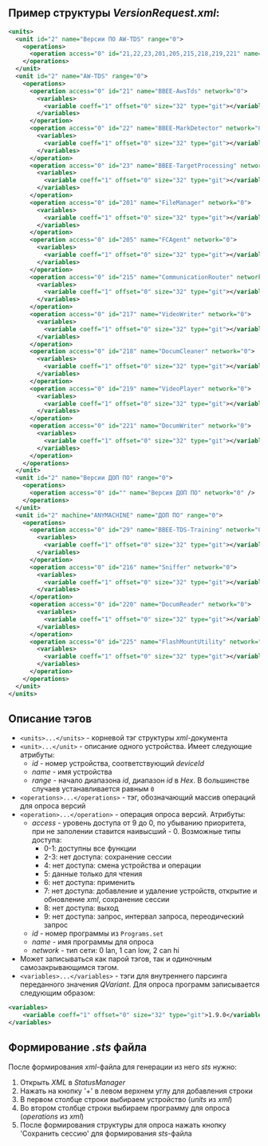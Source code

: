 ## Пример структуры *VersionRequest.xml*:

```xml
<units>
  <unit id="2" name="Версии ПО AW-TDS" range="0">
    <operations>
      <operation access="0" id="21,22,23,201,205,215,218,219,221" name="Версии ПО" network="0" />
    </operations>
  </unit>
  <unit id="2" name="AW-TDS" range="0">
    <operations>
      <operation access="0" id="21" name="BBEE-AwsTds" network="0">
        <variables>
          <variable coeff="1" offset="0" size="32" type="git"></variable>
        </variables>
      </operation>
      <operation access="0" id="22" name="BBEE-MarkDetector" network="0">
        <variables>
          <variable coeff="1" offset="0" size="32" type="git"></variable>
        </variables>
      </operation>
      <operation access="0" id="23" name="BBEE-TargetProcessing" network="0">
        <variables>
          <variable coeff="1" offset="0" size="32" type="git"></variable>
        </variables>
      </operation>
      <operation access="0" id="201" name="FileManager" network="0">
        <variables>
          <variable coeff="1" offset="0" size="32" type="git"></variable>
        </variables>
      </operation>
      <operation access="0" id="205" name="FCAgent" network="0">
        <variables>
          <variable coeff="1" offset="0" size="32" type="git"></variable>
        </variables>
      </operation>
      <operation access="0" id="215" name="CommunicationRouter" network="0">
        <variables>
          <variable coeff="1" offset="0" size="32" type="git"></variable>
        </variables>
      </operation>
      <operation access="0" id="217" name="VideoWriter" network="0">
        <variables>
          <variable coeff="1" offset="0" size="32" type="git"></variable>
        </variables>
      </operation>
      <operation access="0" id="218" name="DocumCleaner" network="0">
        <variables>
          <variable coeff="1" offset="0" size="32" type="git"></variable>
        </variables>
      </operation>
      <operation access="0" id="219" name="VideoPlayer" network="0">
        <variables>
          <variable coeff="1" offset="0" size="32" type="git"></variable>
        </variables>
      </operation>
      <operation access="0" id="221" name="DocumWriter" network="0">
        <variables>
          <variable coeff="1" offset="0" size="32" type="git"></variable>
        </variables>
      </operation>
    </operations>
  </unit>
  <unit id="2" name="Версии ДОП ПО" range="0">
    <operations>
      <operation access="0" id="" name="Версия ДОП ПО" network="0" />
    </operations>
  </unit>
  <unit id="2" machine="ANYMACHINE" name="ДОП ПО" range="0">
    <operations>
      <operation access="0" id="29" name="BBEE-TDS-Training" network="0">
        <variables>
          <variable coeff="1" offset="0" size="32" type="git"></variable>
        </variables>
      </operation>
      <operation access="0" id="216" name="Sniffer" network="0">
        <variables>
          <variable coeff="1" offset="0" size="32" type="git"></variable>
        </variables>
      </operation>
      <operation access="0" id="220" name="DocumReader" network="0">
        <variables>
          <variable coeff="1" offset="0" size="32" type="git"></variable>
        </variables>
      </operation>
      <operation access="0" id="225" name="FlashMountUtility" network="0">
        <variables>
          <variable coeff="1" offset="0" size="32" type="git"></variable>
        </variables>
      </operation>
    </operations>
  </unit>
</units>
```

## Описание тэгов

- `<units>...</units>` - корневой тэг структуры *xml*-документа
- `<unit>...</unit>` - описание одного устройства. Имеет следующие атрибуты:
	- *id* - номер устройства, соответствующий *deviceId*
	- *name* - имя устройства
	- *range* - начало диапазона *id*, диапазон *id* в *Hex*. В большинстве случаев устанавливается равным `0`
- `<operations>...</operations>` - тэг, обозначающий массив операций для опроса версий
- `<operation>...</operation>` - операция опроса версий. Атрибуты:
	- *access* - уровень доступа от 9 до 0, по убыванию приоритета, при не заполении ставится наивысший - 0. Возможные типы доступа:
		- 0-1: доступны все функции
		- 2-3: нет доступа: сохранение сессии
		- 4:   нет доступа: смена устройства и операции
		- 5:   данные только для чтения
		- 6:   нет доступа: применить
		- 7:   нет доступа: добавление и удаление устройств, открытие и обновление *xml*, сохранение сессии
		- 8:   нет доступа: выход
		- 9:   нет доступа: запрос, интервал запроса, переодический запрос
	- *id* - номер программы из `Programs.set`
	- *name* - имя программы для опроса
	- *network* - тип сети: 0 lan, 1 can low, 2 can hi
- Может записываться как парой тэгов, так и одиночным самозакрывающимся тэгом.
- `<variables>...</variables>` - тэги для внутреннего парсинга переданного значения *QVariant*. Для опроса программ записывается следующим образом:

```xml
<variables>
	<variable coeff="1" offset="0" size="32" type="git">1.9.0</variable>
</variables>
```

## Формирование *.sts* файла

После формирования *xml*-файла для генерации из него *sts* нужно:
1) Открыть *XML* в *StatusManager*
2) Нажать на кнопку '+' в левом верхнем углу для добавления строки
3) В первом столбце строки выбираем устройство (*units* из *xml*)
4) Во втором столбце строки выбираем программу для опроса (*operations* из *xml*)
5) После формирования структуры для опроса нажать кнопку 'Сохранить сессию' для формирования *sts*-файла